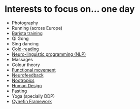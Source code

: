 # Interests to focus on… one day

- Photography
- Running (across Europe)
- [Barista training](http://doppiocoffee.co.uk/training)
- Qi Gong
- Sing dancing
- [Cold-reading](https://en.wikipedia.org/wiki/Cold_reading)
- [Neuro-linguistic programming (NLP)](https://en.wikipedia.org/wiki/Neuro-linguistic_programming)
- Massages
- Colour theory
- [Functional movement](https://en.wikipedia.org/wiki/Functional_movement)
- [Neurofeedback](https://en.wikipedia.org/wiki/Neurofeedback)
- [Nootropics](https://en.wikipedia.org/wiki/Nootropic)
- [Human Design](http://www.jovianarchive.com)
- Fasting
- Yoga (specially DDP)
- [Cynefin Framework](http://cognitive-edge.com/videos/cynefin-framework-introduction/)

